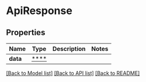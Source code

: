 # ApiResponse

## Properties
Name | Type | Description | Notes
------------ | ------------- | ------------- | -------------
**data** | [****](.md) |  | 

[[Back to Model list]](../../README.md#documentation-for-models) [[Back to API list]](../../README.md#documentation-for-api-endpoints) [[Back to README]](../../README.md)

